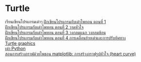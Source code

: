 # Turtle
เรียนเขียนโปรแกรมเต่าๆ
[ฝึกเขียนโปรแกรมกับเต่าไพทอน ตอนที่ 1](https://www.youtube.com/watch?v=ru00Qd5AT7g)<br>
[ฝึกเขียนโปรแกรมกับเต่าไพทอน ตอนที่ 2 วาดหัวใจ](https://www.youtube.com/watch?v=N5C6vpRQ2j4)<br>
[ฝึกเขียนโปรแกรมกับเต่าไพทอน ตอนที่ 3 วงกลมแฉก วงกลมซ้อน](https://www.youtube.com/watch?v=vwZA3HBenvY)<br>
[ฝึกเขียนโปรแกรมกับเต่าไพทอน ตอนที่ 4 การเคลื่อนย้ายเต่าและการปรับทิศทาง](https://www.youtube.com/watch?v=7R8nXT5ALdE)<br>
[Turtle graphics](https://docs.python.org/3/library/turtle.html)<br>
[เต่า Python](https://sites.google.com/a/sn.ac.th/pathon-programming/home/hnwy-thi-3-play-phakh/tea-python)<br>
[สอนการสร้างกราฟด้วยไพธอน matplotlib: การสร้างกราฟรูปหัวใจ (heart curve)](https://www.youtube.com/watch?v=zIN87oPexcg)<br>
[]()<br>
